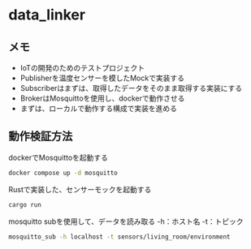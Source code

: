 # data_linker

## メモ

- IoTの開発のためのテストプロジェクト
- Publisherを温度センサーを模したMockで実装する
- Subscriberはまずは、取得したデータをそのまま取得する実装にする
- BrokerはMosquittoを使用し、dockerで動作させる
- まずは、ローカルで動作する構成で実装を進める

## 動作検証方法

dockerでMosquittoを起動する

```bash
docker compose up -d mosquitto
```

Rustで実装した、センサーモックを起動する

```bash
cargo run
```

mosquitto subを使用して、データを読み取る
-h：ホスト名
-t：トピック

```bash
mosquitto_sub -h localhost -t sensors/living_room/environment
```

